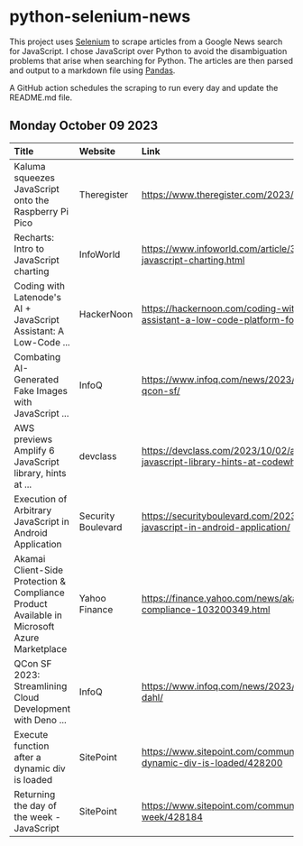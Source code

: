 # python-selenium-news

This project uses [Selenium](https://www.seleniumhq.org/) to scrape articles from a Google News search for JavaScript.
I chose JavaScript over Python to avoid the disambiguation problems that arise when searching for Python.
The articles are then parsed and output to a markdown file using [Pandas](https://pandas.pydata.org/).

A GitHub action schedules the scraping to run every day and update the README.md file.

## Monday October 09 2023


| Title                                                                                       | Website            | Link                                                                                                                |
|:--------------------------------------------------------------------------------------------|:-------------------|:--------------------------------------------------------------------------------------------------------------------|
| Kaluma squeezes JavaScript onto the Raspberry Pi Pico                                       | Theregister        | https://www.theregister.com/2023/10/04/kaluma_javascript_pi_pico/                                                   |
| Recharts: Intro to JavaScript charting                                                      | InfoWorld          | https://www.infoworld.com/article/3707388/recharts-intro-to-javascript-charting.html                                |
| Coding with Latenode's AI + JavaScript Assistant: A Low-Code ...                            | HackerNoon         | https://hackernoon.com/coding-with-latenodes-ai-javascript-assistant-a-low-code-platform-for-simplified-development |
| Combating AI-Generated Fake Images with JavaScript ...                                      | InfoQ              | https://www.infoq.com/news/2023/10/combating-fake-images-qcon-sf/                                                   |
| AWS previews Amplify 6 JavaScript library, hints at ...                                     | devclass           | https://devclass.com/2023/10/02/aws-previews-amplify-6-javascript-library-hints-at-codewhisperer-enterprise/        |
| Execution of Arbitrary JavaScript in Android Application                                    | Security Boulevard | https://securityboulevard.com/2023/10/execution-of-arbitrary-javascript-in-android-application/                     |
| Akamai Client-Side Protection & Compliance Product Available in Microsoft Azure Marketplace | Yahoo Finance      | https://finance.yahoo.com/news/akamai-client-side-protection-compliance-103200349.html                              |
| QCon SF 2023: Streamlining Cloud Development with Deno ...                                  | InfoQ              | https://www.infoq.com/news/2023/10/streamlining-cloud-deno-dahl/                                                    |
| Execute function after a dynamic div is loaded                                              | SitePoint          | https://www.sitepoint.com/community/t/execute-function-after-a-dynamic-div-is-loaded/428200                         |
| Returning the day of the week - JavaScript                                                  | SitePoint          | https://www.sitepoint.com/community/t/returning-the-day-of-the-week/428184                                          |